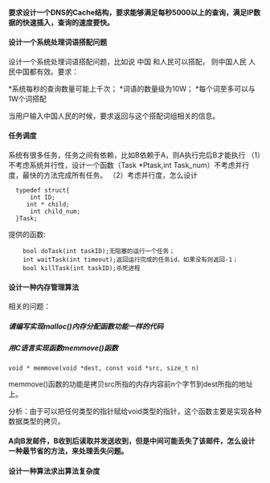 

#### 要求设计一个DNS的Cache结构，要求能够满足每秒5000以上的查询，满足IP数据的快速插入，查询的速度要快。




#### 设计一个系统处理词语搭配问题

设计一个系统处理词语搭配问题，比如说 中国 和人民可以搭配，
则中国人民 人民中国都有效。要求：

*系统每秒的查询数量可能上千次；
*词语的数量级为10W；
*每个词至多可以与1W个词搭配

当用户输入中国人民的时候，要求返回与这个搭配词组相关的信息。




#### 任务调度

系统有很多任务，任务之间有依赖，比如B依赖于A，则A执行完后B才能执行
  （1）不考虑系统并行性，设计一个函数（Task *Ptask,int Task_num）不考虑并行度，最快的方法完成所有任务。
  （2）考虑并行度，怎么设计

```  
  typedef struct{
      int ID;
     int * child;
      int child_num;
  }Task;
```

提供的函数:
```
    bool doTask(int taskID);无阻塞的运行一个任务；
    int waitTask(int timeout);返回运行完成的任务id，如果没有则返回-1；
    bool killTask(int taskID);杀死进程
```


#### 设计一种内存管理算法


相关的问题：

##### 请编写实现malloc()内存分配函数功能一样的代码

##### 用C语言实现函数memmove()函数

```
void * memmove(void *dest, const void *src, size_t n)
```

memmove()函数的功能是拷贝src所指的内存内容前n个字节到dest所指的地址上。

分析：由于可以把任何类型的指针赋给void类型的指针，这个函数主要是实现各种数据类型的拷贝。




#### A向B发邮件，B收到后读取并发送收到，但是中间可能丢失了该邮件，怎么设计一种最节省的方法，来处理丢失问题。 



#### 设计一种算法求出算法复杂度 







